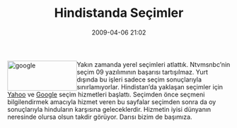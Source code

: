 ﻿---
layout: post
title: Hindistanda Se&#231;imler
date: 2009-04-06 21:02
comments: true
categories: []
---
<p><a href="http://ttfaf.files.wordpress.com/2009/04/google.jpg"><img style="border-bottom:0;border-left:0;display:inline;margin-left:0;border-top:0;margin-right:0;border-right:0;" title="google" border="0" alt="google" align="left" src="http://ttfaf.files.wordpress.com/2009/04/google-thumb.jpg" width="157" height="68" /></a> Yakın zamanda yerel seçimleri atlattık. Ntvmsnbc’nin seçim 09 yazılımının başarısı tartışılmaz. Yurt dışında bu işleri sadece seçim sonuçlarıyla sınırlamıyorlar. Hindistan’da yaklaşan seçimler için <a href="http://in.elections.yahoo.com/">Yahoo</a> ve <a href="http://www.google.co.in/intl/en/landing/loksabha2009/">Google</a> seçim hizmetleri başlattı. Seçimden önce seçmeni bilgilendirmek amacıyla hizmet veren bu sayfalar seçimden sonra da oy sonuçlarıyla hinduların karşısına geleceklerdir. Hizmetin iyisi dünyanın neresinde olursa olsun takdir görüyor. Darısı bizim de başımıza.</p>
